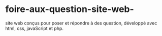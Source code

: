 # foire-aux-question-site-web-
site web conçus pour poser et répondre à des question, développé avec html, css, javaScript et php.
